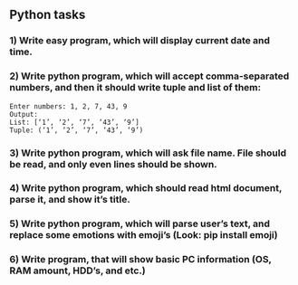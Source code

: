 ## Python tasks

### 1) Write easy program, which will display current date and time.

### 2) Write python program, which will accept comma-separated numbers, and then it should write tuple and list of them:

```
Enter numbers: 1, 2, 7, 43, 9
Output:
List: [‘1’, ‘2’, ‘7’, ‘43’, ‘9’]
Tuple: (‘1’, ‘2’, ‘7’, ‘43’, ‘9’)
```
### 3) Write python program, which will ask file name. File should be read, and only even lines should be shown.

### 4) Write python program, which should read html document, parse it, and show it’s title.

### 5) Write python program, which will parse user’s text, and replace some emotions with emoji’s (Look: pip install emoji)

### 6) Write program, that will show basic PC information (OS, RAM amount, HDD’s, and etc.)
